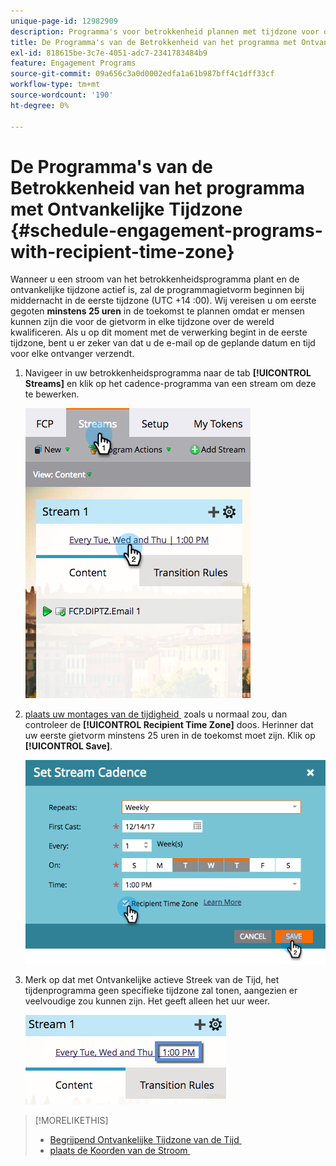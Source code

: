 ```yaml
---
unique-page-id: 12982909
description: Programma's voor betrokkenheid plannen met tijdzone voor ontvangers - Marketo Docs - Productdocumentatie
title: De Programma's van de Betrokkenheid van het programma met Ontvankelijke Tijdzone
exl-id: 818615be-3c7e-4051-adc7-2341783484b9
feature: Engagement Programs
source-git-commit: 09a656c3a0d0002edfa1a61b987bff4c1dff33cf
workflow-type: tm+mt
source-wordcount: '190'
ht-degree: 0%

---
```


# De Programma&#39;s van de Betrokkenheid van het programma met Ontvankelijke Tijdzone {#schedule-engagement-programs-with-recipient-time-zone}

Wanneer u een stroom van het betrokkenheidsprogramma plant en de ontvankelijke tijdzone actief is, zal de programmagietvorm beginnen bij middernacht in de eerste tijdzone (UTC +14 :00). Wij vereisen u om eerste gegoten **minstens 25 uren** in de toekomst te plannen omdat er mensen kunnen zijn die voor de gietvorm in elke tijdzone over de wereld kwalificeren. Als u op dit moment met de verwerking begint in de eerste tijdzone, bent u er zeker van dat u de e-mail op de geplande datum en tijd voor elke ontvanger verzendt.

1. Navigeer in uw betrokkenheidsprogramma naar de tab **[!UICONTROL Streams]** en klik op het cadence-programma van een stream om deze te bewerken.

   ![](assets/image2017-12-5-13-3a36-3a21.png)

1. [&#x200B; plaats uw montages van de tijdigheid &#x200B;](/help/marketo/product-docs/email-marketing/drip-nurturing/engagement-program-streams/set-stream-cadence.md) zoals u normaal zou, dan controleer de **[!UICONTROL Recipient Time Zone]** doos. Herinner dat uw eerste gietvorm minstens 25 uren in de toekomst moet zijn. Klik op **[!UICONTROL Save]**.

   ![](assets/image2017-12-5-13-3a50-3a32.png)

1. Merk op dat met Ontvankelijke actieve Streek van de Tijd, het tijdenprogramma geen specifieke tijdzone zal tonen, aangezien er veelvoudige zou kunnen zijn. Het geeft alleen het uur weer.

   ![](assets/image2017-12-5-13-3a56-3a21.png)

>[!MORELIKETHIS]
>
>* [&#x200B; Begrijpend Ontvankelijke Tijdzone van de Tijd &#x200B;](/help/marketo/product-docs/email-marketing/email-programs/email-program-actions/scheduling-with-recipient-time-zone/understanding-recipient-time-zone.md)
>* [&#x200B; plaats de Koorden van de Stroom &#x200B;](/help/marketo/product-docs/email-marketing/drip-nurturing/engagement-program-streams/set-stream-cadence.md)
